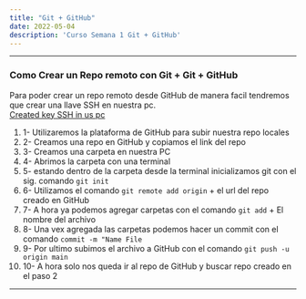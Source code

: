 ```yaml
---
title: "Git + GitHub"
date: 2022-05-04
description: 'Curso Semana 1 Git + GitHub'
---
```


---
### Como Crear un Repo remoto con Git + Git + GitHub

Para poder crear un repo remoto desde GitHub de manera facil tendremos que crear una llave SSH en nuestra pc.  
[Created key SSH in us pc](https://www.youtube.com/watch?v=g0ZV-neSM7E&list=PLIazsGwUK1x2Kwf-jlU0TjsGb-E4ddlGS&index=1&t=548s)

1. 1- Utilizaremos la plataforma de GitHub para subir nuestra repo locales 
2. 2- Creamos una repo en GitHub y copiamos el link del repo 
3. 3- Creamos una carpeta  en nuestra PC 
4. 4- Abrimos la carpeta con una terminal
5. 5- estando dentro de la carpeta desde la terminal inicializamos git con el sig. comando  ` git init `
6. 6- Utilizamos el comando ` git remote add origin ` + el url del repo creado en GitHub
7. 7- A hora ya podemos agregar carpetas con el comando ` git add ` + El nombre del archivo
8. 8- Una vex agregada las carpetas podemos hacer un commit con el comando `commit -m "Name File`
9. 9- Por ultimo subimos el archivo a GitHub con el comando ` git push -u origin main ` 
10. 10- A hora solo nos queda ir al repo de GitHub y buscar repo creado en el paso 2
---  
